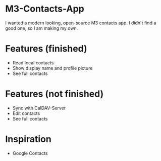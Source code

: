 # M3-Contacts-App
I wanted a modern looking, open-source M3 contacts app. I didn't find a good one, so I am making my own.
# Features (finished)
- Read local contacts
- Show display name and profile picture
- See full contacts
# Features (not finished)
- Sync with CalDAV-Server
- Edit contacts
- See full contacts
# Inspiration
- Google Contacts
